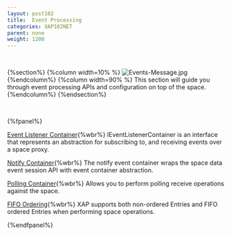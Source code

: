 ```yaml
---
layout: post102
title:  Event Processing
categories: XAP102NET
parent: none
weight: 1200
---
```


<br>

{%section%}
{%column width=10% %}
![Events-Message.jpg](/attachment_files/subject/Events-Message.png)
{%endcolumn%}
{%column width=90% %}
This section will guide you through event processing APIs and configuration on top of the space.
{%endcolumn%}
{%endsection%}


<br>

{%fpanel%}

[Event Listener Container](./event-listener-container.html){%wbr%}
IEventListenerContainer is an interface that represents an abstraction for subscribing to, and receiving events over a space proxy.

[Notify Container](./notify-container.html){%wbr%}
The notify event container wraps the space data event session API with event container abstraction.

[Polling Container](./polling-container.html){%wbr%}
Allows you to perform polling receive operations against the space.

[FIFO Ordering](./fifo-overview.html){%wbr%}
XAP supports both non-ordered Entries and FIFO ordered Entries when performing space operations.

{%endfpanel%}



